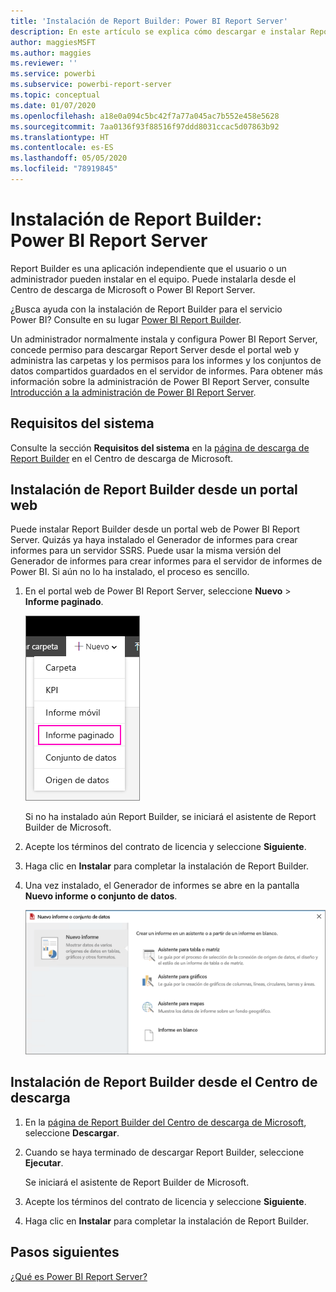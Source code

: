 ```yaml
---
title: 'Instalación de Report Builder: Power BI Report Server'
description: En este artículo se explica cómo descargar e instalar Report Builder para Power BI Report Server.
author: maggiesMSFT
ms.author: maggies
ms.reviewer: ''
ms.service: powerbi
ms.subservice: powerbi-report-server
ms.topic: conceptual
ms.date: 01/07/2020
ms.openlocfilehash: a18e0a094c5bc42f7a77a045ac7b552e458e5628
ms.sourcegitcommit: 7aa0136f93f88516f97ddd8031ccac5d07863b92
ms.translationtype: HT
ms.contentlocale: es-ES
ms.lasthandoff: 05/05/2020
ms.locfileid: "78919845"
---
```

# <a name="install-report-builder---power-bi-report-server"></a>Instalación de Report Builder: Power BI Report Server

Report Builder es una aplicación independiente que el usuario o un administrador pueden instalar en el equipo. Puede instalarla desde el Centro de descarga de Microsoft o Power BI Report Server.  

¿Busca ayuda con la instalación de Report Builder para el servicio Power BI? Consulte en su lugar [Power BI Report Builder](../paginated-reports/report-builder-power-bi.md).
  
Un administrador normalmente instala y configura Power BI Report Server, concede permiso para descargar Report Server desde el portal web y administra las carpetas y los permisos para los informes y los conjuntos de datos compartidos guardados en el servidor de informes. Para obtener más información sobre la administración de Power BI Report Server, consulte [Introducción a la administración de Power BI Report Server](admin-handbook-overview.md).  
  
## <a name="system-requirements"></a>Requisitos del sistema
  
 Consulte la sección **Requisitos del sistema** en la [página de descarga de Report Builder](https://go.microsoft.com/fwlink/?LinkID=734968) en el Centro de descarga de Microsoft.
 
## <a name="install-report-builder-from-a-web-portal"></a>Instalación de Report Builder desde un portal web
  
Puede instalar Report Builder desde un portal web de Power BI Report Server. Quizás ya haya instalado el Generador de informes para crear informes para un servidor SSRS. Puede usar la misma versión del Generador de informes para crear informes para el servidor de informes de Power BI. Si aún no lo ha instalado, el proceso es sencillo.

1. En el portal web de Power BI Report Server, seleccione **Nuevo** > **Informe paginado**.
   
    ![Menú Nuevo informe paginado](media/quickstart-create-paginated-report/reportserver-new-paginated-report-menu.png)
   
    Si no ha instalado aún Report Builder, se iniciará el asistente de Report Builder de Microsoft.  
  
3.  Acepte los términos del contrato de licencia y seleccione **Siguiente**.  
 
5.  Haga clic en **Instalar** para completar la instalación de Report Builder.  

2. Una vez instalado, el Generador de informes se abre en la pantalla **Nuevo informe o conjunto de datos**.
   
    ![Pantalla Nuevo informe o conjunto de datos](media/quickstart-create-paginated-report/reportserver-paginated-new-report-screen.png)
 

##  <a name="install-report-builder-from-the-download-center"></a><a name="download"></a> Instalación de Report Builder desde el Centro de descarga  
  
1.  En la [página de Report Builder del Centro de descarga de Microsoft](https://go.microsoft.com/fwlink/?LinkID=734968), seleccione **Descargar**.  
  
2.  Cuando se haya terminado de descargar Report Builder, seleccione **Ejecutar**.  
  
     Se iniciará el asistente de Report Builder de Microsoft.  
  
3.  Acepte los términos del contrato de licencia y seleccione **Siguiente**.  
 
5.  Haga clic en **Instalar** para completar la instalación de Report Builder.  
 

## <a name="next-steps"></a>Pasos siguientes

[¿Qué es Power BI Report Server?](get-started.md)
